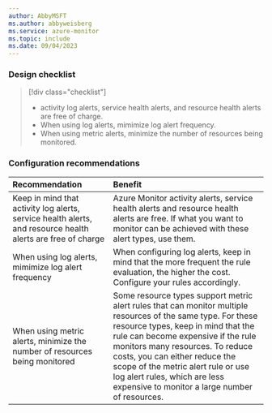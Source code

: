 ```yaml
---
author: AbbyMSFT
ms.author: abbyweisberg
ms.service: azure-monitor
ms.topic: include
ms.date: 09/04/2023
---
```


### Design checklist

> [!div class="checklist"]
> - activity log alerts, service health alerts, and resource health alerts are free of charge. 
> - When using log alerts, mimimize log alert frequency.
> - When using metric alerts, minimize the number of resources being monitored.

### Configuration recommendations

| Recommendation | Benefit |
|:---|:---|
|Keep in mind that activity log alerts, service health alerts, and resource health alerts are free of charge|Azure Monitor activity alerts, service health alerts and resource health alerts are free. If what you want to monitor can be achieved with these alert types, use them.|
|When using log alerts, mimimize log alert frequency|When configuring log alerts, keep in mind that the more frequent the rule evaluation, the higher the cost. Configure your rules accordingly.|
|When using metric alerts, minimize the number of resources being monitored|Some resource types support metric alert rules that can monitor multiple resources of the same type. For these resource types, keep in mind that the rule can become expensive if the rule monitors many resources. To reduce costs, you can either reduce the scope of the metric alert rule or use log alert rules, which are less expensive to monitor a large number of resources. |

